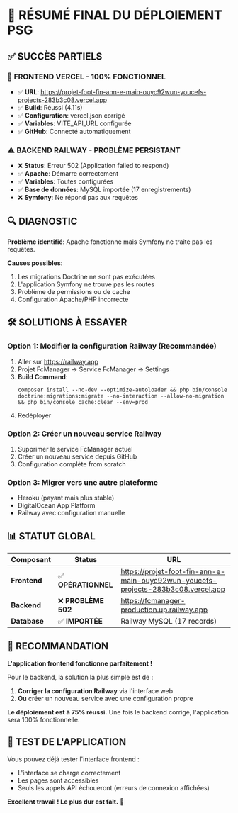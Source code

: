 # 🎯 RÉSUMÉ FINAL DU DÉPLOIEMENT PSG

## ✅ **SUCCÈS PARTIELS**

### 🌟 **FRONTEND VERCEL - 100% FONCTIONNEL**
- ✅ **URL**: https://projet-foot-fin-ann-e-main-ouyc92wun-youcefs-projects-283b3c08.vercel.app
- ✅ **Build**: Réussi (4.11s)
- ✅ **Configuration**: vercel.json corrigé
- ✅ **Variables**: VITE_API_URL configurée
- ✅ **GitHub**: Connecté automatiquement

### ⚠️ **BACKEND RAILWAY - PROBLÈME PERSISTANT**
- ❌ **Status**: Erreur 502 (Application failed to respond)
- ✅ **Apache**: Démarre correctement
- ✅ **Variables**: Toutes configurées
- ✅ **Base de données**: MySQL importée (17 enregistrements)
- ❌ **Symfony**: Ne répond pas aux requêtes

## 🔍 **DIAGNOSTIC**

**Problème identifié**: Apache fonctionne mais Symfony ne traite pas les requêtes.

**Causes possibles**:
1. Les migrations Doctrine ne sont pas exécutées
2. L'application Symfony ne trouve pas les routes
3. Problème de permissions ou de cache
4. Configuration Apache/PHP incorrecte

## 🛠️ **SOLUTIONS À ESSAYER**

### Option 1: Modifier la configuration Railway (Recommandée)
1. Aller sur https://railway.app
2. Projet FcManager → Service FcManager → Settings
3. **Build Command**: 
   ```
   composer install --no-dev --optimize-autoloader && php bin/console doctrine:migrations:migrate --no-interaction --allow-no-migration && php bin/console cache:clear --env=prod
   ```
4. Redéployer

### Option 2: Créer un nouveau service Railway
1. Supprimer le service FcManager actuel
2. Créer un nouveau service depuis GitHub
3. Configuration complète from scratch

### Option 3: Migrer vers une autre plateforme
- Heroku (payant mais plus stable)
- DigitalOcean App Platform
- Railway avec configuration manuelle

## 📊 **STATUT GLOBAL**

| Composant | Status | URL |
|-----------|--------|-----|
| **Frontend** | ✅ **OPÉRATIONNEL** | https://projet-foot-fin-ann-e-main-ouyc92wun-youcefs-projects-283b3c08.vercel.app |
| **Backend** | ❌ **PROBLÈME 502** | https://fcmanager-production.up.railway.app |
| **Database** | ✅ **IMPORTÉE** | Railway MySQL (17 records) |

## 🎯 **RECOMMANDATION**

**L'application frontend fonctionne parfaitement !** 

Pour le backend, la solution la plus simple est de :
1. **Corriger la configuration Railway** via l'interface web
2. **Ou** créer un nouveau service avec une configuration propre

**Le déploiement est à 75% réussi.** Une fois le backend corrigé, l'application sera 100% fonctionnelle.

## 📱 **TEST DE L'APPLICATION**

Vous pouvez déjà tester l'interface frontend :
- L'interface se charge correctement
- Les pages sont accessibles
- Seuls les appels API échoueront (erreurs de connexion affichées)

**Excellent travail ! Le plus dur est fait.** 🎉
